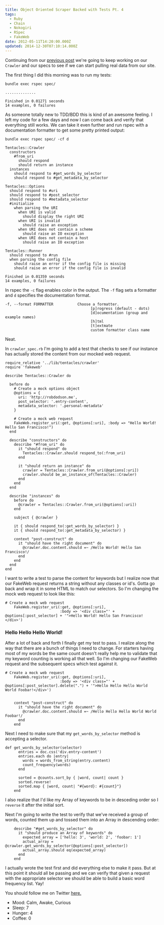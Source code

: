 ```yaml
---
title: Object Oriented Scraper Backed with Tests Pt. 4
tags:
  - Ruby
  - Chain
  - Nokogiri
  - RSpec
  - FakeWeb
date: 2012-05-11T14:20:00.000Z
updated: 2014-12-30T07:10:14.000Z
---
```


Continuing from our [previous post](http://robdodson.me/blog/2012/05/08/object-oriented-scraper-backed-with-tests-pt-3/) we're going to keep working on our `Crawler` and our specs to see if we can start pulling real data from our site.

The first thing I did this morning was to run my tests:

    bundle exec rspec spec/
    
    ..............
    
    Finished in 0.01271 seconds
    14 examples, 0 failures
    

As someone totally new to TDD/BDD this is kind of an awesome feeling. I left my code for a few days and now I can come back and verify that everything still works. We can take it even further and run rspec with a documentation formatter to get some pretty printed output:

    bundle exec rspec spec/ -cf d
    
    Tentacles::Crawler
      constructors
        #from_uri
          should respond
          should return an instance
      instances
        should respond to #get_words_by_selector
        should respond to #get_metadata_by_selector
    
    Tentacles::Options
      should respond to #uri
      should respond to #post_selector
      should respond to #metadata_selector
      #initialize
        when parsing the URI
          when URI is valid
            should display the right URI
          when URI is invalid
            should raise an exception
          when URI does not contain a scheme
            should raise an IO exception
          when URI does not contain a host
            should raise an IO exception
    
    Tentacles::Runner
      should respond to #run
      when parsing the config file
        should raise an error if the config file is missing
        should raise an error if the config file is invalid
    
    Finished in 0.01359 seconds
    14 examples, 0 failures
    

In rspec the `-c` flag enables color in the output. The `-f` flag sets a formatter and `d` specifies the documentation format.

    -f, --format FORMATTER           Choose a formatter.
                                           [p]rogress (default - dots)
                                           [d]ocumentation (group and example names)
                                           [h]tml
                                           [t]extmate
                                           custom formatter class name
    

Neat.

In `crawler_spec.rb` I'm going to add a test that checks to see if our instance has actually stored the content from our mocked web request.

    require_relative '../lib/tentacles/crawler'
    require 'fakeweb'
    
    describe Tentacles::Crawler do
    
      before do
        # Create a mock options object
        @options = {
          uri: 'http://robdodson.me', 
          post_selector: '.entry-content',
          metadata_selector: '.personal-metadata'
        }
    
        # Create a mock web request
        FakeWeb.register_uri(:get, @options[:uri], :body => "Hello World! Hello San Francisco!")
      end
      
      describe "constructors" do
        describe "#from_uri" do
          it "should respond" do
            Tentacles::Crawler.should respond_to(:from_uri)
          end
    
          it "should return an instance" do
            crawler = Tentacles::Crawler.from_uri(@options[:uri])
            crawler.should be_an_instance_of(Tentacles::Crawler)
          end
        end
      end
    
      describe "instances" do
        before do
          @crawler = Tentacles::Crawler.from_uri(@options[:uri])
        end
    
        subject { @crawler }
    
        it { should respond_to(:get_words_by_selector) }
        it { should respond_to(:get_metadata_by_selector) }
    
        context "post-construct" do
          it "should have the right document" do
            @crawler.doc.content.should =~ /Hello World! Hello San Francisco!/
          end
        end
      end
    end
    

I want to write a test to parse the content for keywords but I realize now that our FakeWeb request returns a string without any classes or id's. Gotta go back and wrap it in some HTML to match our selectors. So I'm changing the mock web request to look like this:

    # Create a mock web request
        FakeWeb.register_uri(:get, @options[:uri],
                             :body => '<div class="' + @options[:post_selector] + '">Hello World! Hello San Francisco!</div>')
    

### Hello Hello Hello World!

After a lot of back and forth I finally get my test to pass. I realize along the way that there are a bunch of things I need to change. For starters having most of my words be the same count doesn't really help me to validate that my keyword counting is working all that well. So I'm changing our FakeWeb request and the subsequent specs which test against it.

    # Create a mock web request
        FakeWeb.register_uri(:get, @options[:uri],
                             :body => '<div class="' + @options[:post_selector].delete(".") + '">Hello Hello Hello World World Foobar!</div>')
    

        context "post-construct" do
          it "should have the right document" do
            @crawler.doc.content.should =~ /Hello Hello Hello World World Foobar!/
          end
        end
    

Next I need to make sure that my `get_words_by_selector` method is accepting a selector.

    def get_words_by_selector(selector)
          entries = doc.css('div.entry-content')
          entries.each do |entry|
            words = words_from_string(entry.content)
            count_frequency(words)
          end
    
          sorted = @counts.sort_by { |word, count| count }
          sorted.reverse!
          sorted.map { |word, count| "#{word}: #{count}"}
        end
    

I also realize that I'd like my Array of keywords to be in desceding order so I `reverse` it after the initial sort.

Next I'm going to write the test to verify that we've received a group of words, counted them up and tossed them into an Array in descending order:

        describe "#get_words_by_selector" do
          it "should produce an Array of keywords" do
            expected_array = ['hello: 3', 'world: 2', 'foobar: 1']
            actual_array = @crawler.get_words_by_selector(@options[:post_selector])
            actual_array.should eq(expected_array)
          end
        end
    

I actually wrote the test first and did everything else to make it pass. But at this point it should all be passing and we can verify that given a request with the appropriate selector we should be able to build a basic word frequency list. Yay!

You should follow me on Twitter [here.](http://twitter.com/rob_dodson)

- Mood: Calm, Awake, Curious
- Sleep: 7
- Hunger: 4
- Coffee: 0
